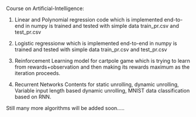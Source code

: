 Course on Artificial-Intelligence:

1. Linear and Polynomial regression code which is implemented end-to-end in numpy is trained and tested with simple data train_pr.csv and test_pr.csv

2. Logistic regressionw which is implemented end-to-end in numpy is trained and tested with simple data train_pr.csv and test_pr.csv

3. Reinforcement Learning model for cartpole game which is trying to learn from rewards+observation and then making its rewards maximum as the iteration proceeds.

4. Recurrent Networks Contents for static unrolling, dynamic unrolling, Variable input length based dynamic unrolling, MNIST data classification based on RNN.

Still many more algorithms will be added soon.....
